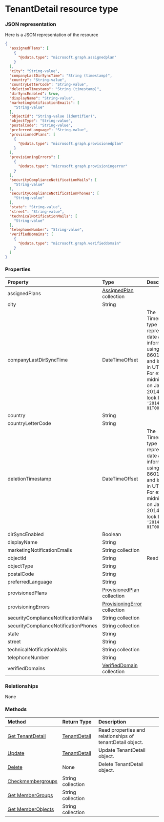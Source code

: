# TenantDetail resource type



### JSON representation

Here is a JSON representation of the resource

<!-- {
  "blockType": "resource",
  "optionalProperties": [

  ],
  "@odata.type": "microsoft.graph.tenantdetail"
}-->

```json
{
  "assignedPlans": [
    {
      "@odata.type": "microsoft.graph.assignedplan"
    }
  ],
  "city": "String-value",
  "companyLastDirSyncTime": "String (timestamp)",
  "country": "String-value",
  "countryLetterCode": "String-value",
  "deletionTimestamp": "String (timestamp)",
  "dirSyncEnabled": true,
  "displayName": "String-value",
  "marketingNotificationEmails": [
    "String-value"
  ],
  "objectId": "String-value (identifier)",
  "objectType": "String-value",
  "postalCode": "String-value",
  "preferredLanguage": "String-value",
  "provisionedPlans": [
    {
      "@odata.type": "microsoft.graph.provisionedplan"
    }
  ],
  "provisioningErrors": [
    {
      "@odata.type": "microsoft.graph.provisioningerror"
    }
  ],
  "securityComplianceNotificationMails": [
    "String-value"
  ],
  "securityComplianceNotificationPhones": [
    "String-value"
  ],
  "state": "String-value",
  "street": "String-value",
  "technicalNotificationMails": [
    "String-value"
  ],
  "telephoneNumber": "String-value",
  "verifiedDomains": [
    {
      "@odata.type": "microsoft.graph.verifieddomain"
    }
  ]
}

```
### Properties
| Property	   | Type	|Description|
|:---------------|:--------|:----------|
|assignedPlans|[AssignedPlan](assignedplan.md) collection||
|city|String||
|companyLastDirSyncTime|DateTimeOffset|The Timestamp type represents date and time information using ISO 8601 format and is always in UTC time. For example, midnight UTC on Jan 1, 2014 would look like this: `'2014-01-01T00:00:00Z'`|
|country|String||
|countryLetterCode|String||
|deletionTimestamp|DateTimeOffset|The Timestamp type represents date and time information using ISO 8601 format and is always in UTC time. For example, midnight UTC on Jan 1, 2014 would look like this: `'2014-01-01T00:00:00Z'`|
|dirSyncEnabled|Boolean||
|displayName|String||
|marketingNotificationEmails|String collection||
|objectId|String| Read-only.|
|objectType|String||
|postalCode|String||
|preferredLanguage|String||
|provisionedPlans|[ProvisionedPlan](provisionedplan.md) collection||
|provisioningErrors|[ProvisioningError](provisioningerror.md) collection||
|securityComplianceNotificationMails|String collection||
|securityComplianceNotificationPhones|String collection||
|state|String||
|street|String||
|technicalNotificationMails|String collection||
|telephoneNumber|String||
|verifiedDomains|[VerifiedDomain](verifieddomain.md) collection||

### Relationships
None


### Methods

| Method		   | Return Type	|Description|
|:---------------|:--------|:----------|
|[Get TenantDetail](../api/tenantdetail_get.md) | [TenantDetail](tenantdetail.md) |Read properties and relationships of tenantDetail object.|
|[Update](../api/tenantdetail_update.md) | [TenantDetail](tenantdetail.md)	|Update TenantDetail object. |
|[Delete](../api/tenantdetail_delete.md) | None |Delete TenantDetail object. |
|[Checkmembergroups](../api/tenantdetail_checkmembergroups.md)|String collection||
|[Get MemberGroups](../api/tenantdetail_getmembergroups.md)|String collection||
|[Get MemberObjects](../api/tenantdetail_getmemberobjects.md)|String collection||

<!-- uuid: a45eaed3-2ab6-479e-b4cc-a0e56c081e2f
2015-10-25 12:52:19 UTC -->
<!-- {
  "type": "#page.annotation",
  "description": "TenantDetail resource",
  "keywords": "",
  "section": "documentation",
  "tocPath": ""
}-->